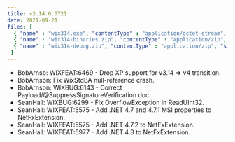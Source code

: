 ```yaml
---
title: v3.14.0.5721
date: 2021-09-21
files: [
  { "name" : "wix314.exe", "contentType" : "application/octet-stream", "size" : 31482376, "title" : "WiX v3.14 Toolset install.", "promoted" : true },
  { "name" : "wix314-binaries.zip", "contentType" : "application/zip", "size" : 40473113, "title" : "WiX v3.14 binaries for situations where install cannot be used.", "protected" : true },
  { "name" : "wix314-debug.zip", "contentType" : "application/zip", "size" : 70591534, "title" : "WiX v3.14 source and symbols for debugging purposes.", "protected" : true }
 ]
---
```


* BobArnso: WIXFEAT:6469 - Drop XP support for v3.14 => v4 transition.
* BobArnson: Fix WixStdBA null-reference crash.
* BobArnson: WIXBUG:6143 - Correct Payload/@SuppressSignatureVerification doc.
* SeanHall: WIXBUG:6299 - Fix OverflowException in ReadUInt32.
* SeanHall: WIXFEAT:5575 - Add .NET 4.7 and 4.7.1 MSI properties to NetFxExtension.
* SeanHall: WIXFEAT:5575 - Add .NET 4.7.2 to NetFxExtension.
* SeanHall: WIXFEAT:5977 - Add .NET 4.8 to NetFxExtension.